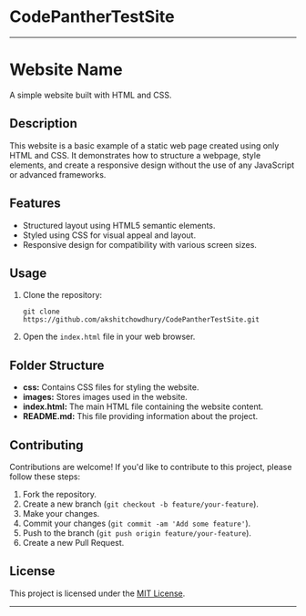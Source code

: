 ﻿# CodePantherTestSite

---

# Website Name

A simple website built with HTML and CSS.

## Description

This website is a basic example of a static web page created using only HTML and CSS. It demonstrates how to structure a webpage, style elements, and create a responsive design without the use of any JavaScript or advanced frameworks.

## Features

- Structured layout using HTML5 semantic elements.
- Styled using CSS for visual appeal and layout.
- Responsive design for compatibility with various screen sizes.

## Usage

1. Clone the repository:
   ```
   git clone https://github.com/akshitchowdhury/CodePantherTestSite.git
   ```

2. Open the `index.html` file in your web browser.

## Folder Structure

- **css:** Contains CSS files for styling the website.
- **images:** Stores images used in the website.
- **index.html:** The main HTML file containing the website content.
- **README.md:** This file providing information about the project.

## Contributing

Contributions are welcome! If you'd like to contribute to this project, please follow these steps:

1. Fork the repository.
2. Create a new branch (`git checkout -b feature/your-feature`).
3. Make your changes.
4. Commit your changes (`git commit -am 'Add some feature'`).
5. Push to the branch (`git push origin feature/your-feature`).
6. Create a new Pull Request.

## License

This project is licensed under the [MIT License](LICENSE).

---

